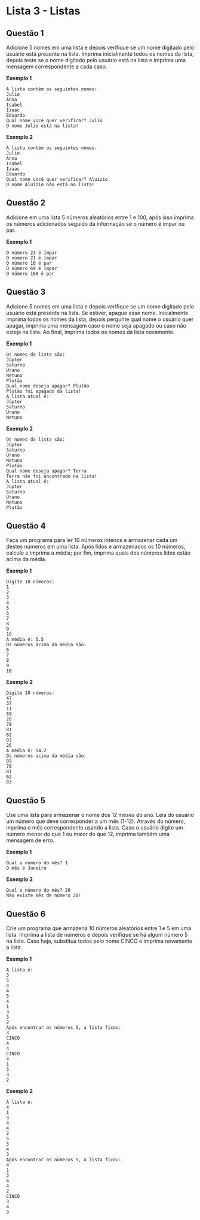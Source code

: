 # Lista 3 - Listas

## Questão 1

Adicione 5 nomes em uma lista e depois verifique se um nome digitado pelo usuário está presente na lista. Imprima inicialmente todos os nomes da lista, depois teste se o nome digitado pelo usuário está na lista e imprima uma mensagem correspondente a cada caso.

**Exemplo 1**

```
A lista contém os seguintes nomes:
Julio
Anna
Isabel
Izaac
Eduardo
Qual nome você quer verificar? Julio
O nome Julio está na lista!
```

**Exemplo 2**

```
A lista contém os seguintes nomes:
Julio
Anna
Isabel
Izaac
Eduardo
Qual nome você quer verificar? Aluízio
O nome Aluízio não está na lista!
```

## Questão 2

Adicione em uma lista 5 números aleatórios entre 1 e 100, após isso imprima os números adicionados seguido da informação se o número é ímpar ou par.

**Exemplo 1**

```
O número 23 é ímpar
O número 21 é ímpar
O número 10 é par
O número 69 é ímpar
O número 100 é par
```

## Questão 3

Adicione 5 nomes em uma lista e depois verifique se um nome digitado pelo usuário está presente na lista. Se estiver, apague esse nome. Inicialmente imprima todos os nomes da lista, depois pergunte qual nome o usuário quer apagar, imprima uma mensagem caso o nome seja apagado ou caso não esteja na lista. Ao final, imprima todos os nomes da lista novamente.

**Exemplo 1**

```
Os nomes da lista são:
Júpter
Saturno
Urano
Netuno
Plutão
Qual nome deseja apagar? Plutão
Plutão foi apagado da lista!
A lista atual é:
Júpter
Saturno
Urano
Netuno
```

**Exemplo 2**

```
Os nomes da lista são:
Júpter
Saturno
Urano
Netuno
Plutão
Qual nome deseja apagar? Terra
Terra não foi encontrado na lista!
A lista atual é:
Júpter
Saturno
Urano
Netuno
Plutão
```

## Questão 4

Faça um programa para ler 10 números inteiros e armazenar cada um destes números em uma lista. Após lidos e armazenados os 10 números, calcule e imprima a média; por fim, imprima quais dos números lidos estão acima da média.

**Exemplo 1**

```
Digite 10 números:
1
2
3
4
5
6
7
8
9
10
A média é: 5.5
Os números acima da média são:
6
7
8
9
10
```

**Exemplo 2**

```
Digite 10 números:
47
37
11
89
28
78
81
62
83
26
A média é: 54.2
Os números acima da média são:
89
78
81
62
83
```

## Questão 5

Use uma lista para armazenar o nome dos 12 meses do ano. Leia do usuário um número que deve corresponder a um mês (1-12). Através do número, imprima o mês correspondente usando a lista. Caso o usuário digite um número menor do que 1 ou maior do que 12, imprima também uma mensagem de erro.

**Exemplo 1**

```
Qual o número do mês? 1
O mês é Janeiro
```

**Exemplo 2**

```
Qual o número do mês? 20
Não existe mês de número 20!
```

## Questão 6

Crie um programa que armazena 10 números aleatórios entre 1 e 5 em uma lista. Imprima a lista de números e depois verifique se há algum número 5 na lista. Caso haja, substitua todos pelo nome CINCO e imprima novamente a lista.

**Exemplo 1**

```
A lista é:
3
5
4
4
5
4
1
3
3
2
Após encontrar os números 5, a lista ficou:
3
CINCO
4
4
CINCO
4
1
3
3
2
```

**Exemplo 2**

```
A lista é:
4
1
3
4
4
2
5
3
4
3
Após encontrar os números 5, a lista ficou:
4
1
3
4
4
2
CINCO
3
4
3
```